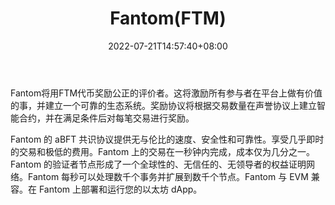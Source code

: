 ﻿---
weight: 
title: "Fantom(FTM)"
description: "Fantom将用FTM代币奖励公正的评价者"
date: 2022-07-21T14:57:40+08:00
lastmod: 2022-07-21T14:57:40+08:00
draft: false
authors: ["Simon"]
featuredImage: "fantomftm.jpg"
link: "https://fantom.foundation/"
tags: ["数字代币","Fantom(FTM)"]
categories: ["navigation"]
navigation: ["数字代币"]
lightgallery: true
toc: true
pinned: false
recommend: false
recommend1: false
---
Fantom将用FTM代币奖励公正的评价者。这将激励所有参与者在平台上做有价值的事，并建立一个可靠的生态系统。奖励协议将根据交易数量在声誉协议上建立智能合约，并在满足条件后对每笔交易进行奖励。

Fantom 的 aBFT 共识协议提供无与伦比的速度、安全性和可靠性。享受几乎即时的交易和极低的费用。Fantom 上的交易在一秒钟内完成，成本仅为几分之一。Fantom 的验证者节点形成了一个全球性的、无信任的、无领导者的权益证明网络。Fantom 每秒可以处理数千个事务并扩展到数千个节点。Fantom 与 EVM 兼容。在 Fantom 上部署和运行您的以太坊 dApp。